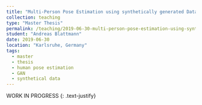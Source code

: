 ```yaml
---
title: "Multi-Person Pose Estimation using synthetically generated Data"
collection: teaching
type: "Master Thesis"
permalink: /teaching/2019-06-30-multi-person-pose-estimation-using-synthetically-generated-data
student: "Andreas Blattmann"
date: 2019-06-30
location: "Karlsruhe, Germany"
tags:
  - master
  - thesis
  - human pose estimation
  - GAN
  - synthetical data
---
```


WORK IN PROGRESS
{: .text-justify}
